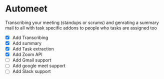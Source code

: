 # Automeet

Transcribing your meeting (standups or scrums) and genrating a summary mail to all with task specific addons to people who tasks are assigned too

- [x] Add Transcribing
- [x] Add summary
- [x] Add Task extraction
- [x] Add Zoom API
- [ ] Add Gmail support
- [ ] Add google meet support
- [ ] Add Slack support